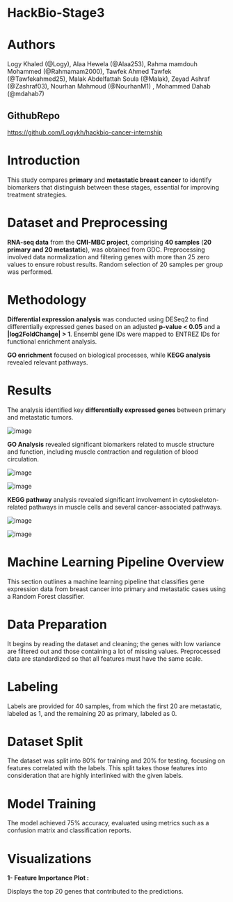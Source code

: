 # HackBio-Stage3
# **Authors** 

Logy Khaled (@Logy), Alaa Hewela (@Alaa253), Rahma mamdouh Mohammed (@Rahmamam2000), Tawfek Ahmed Tawfek (@Tawfekahmed25), Malak Abdelfattah Soula (@Malak),
Zeyad Ashraf (@Zashraf03), Nourhan Mahmoud (@NourhanM1) , Mohammed Dahab (@mdahab7)

## **GithubRepo**

https://github.com/Logykh/hackbio-cancer-internship

# **Introduction** 

This study compares **primary** and **metastatic breast cancer** to identify biomarkers that distinguish between these stages, essential for improving treatment strategies.

# **Dataset and Preprocessing**

**RNA-seq data** from the **CMI-MBC project**, comprising **40 samples** (**20 primary and 20 metastatic**), was obtained from GDC. Preprocessing involved data normalization and filtering genes with more than 25 zero values to ensure robust results. Random selection of 20 samples per group was performed.

# **Methodology** 

**Differential expression analysis** was conducted using DESeq2 to find differentially expressed genes based on an adjusted **p-value \< 0.05** and a **|log2FoldChange| \> 1**. Ensembl gene IDs were mapped to ENTREZ IDs for functional enrichment analysis. 

**GO enrichment** focused on biological processes, while **KEGG analysis** revealed relevant pathways.

# **Results**

The analysis identified key **differentially expressed genes** between primary and metastatic tumors. 

![image](https://github.com/user-attachments/assets/9c2491c8-037d-4a7e-8979-d001c0f887ee)


**GO Analysis** revealed significant biomarkers related to muscle structure and function, including muscle contraction and regulation of blood circulation.

![image](https://github.com/user-attachments/assets/16c10007-1f93-4f24-ab2b-61690a2af3d4)

![image](https://github.com/user-attachments/assets/82fe7cf6-9e64-4860-afaf-5f8700f3164d)

**KEGG pathway** analysis revealed significant involvement in cytoskeleton-related pathways in muscle cells and several cancer-associated pathways.

![image](https://github.com/user-attachments/assets/17f4a479-82f2-45ef-92c9-ec25e594793a)

![image](https://github.com/user-attachments/assets/97e91b86-5b25-47c1-aa62-3878fc4797f8)

# **Machine Learning Pipeline Overview**              
This section outlines a machine learning pipeline that classifies gene expression data from breast cancer into primary and metastatic cases using a Random Forest classifier.

# Data Preparation
It begins by reading the dataset and cleaning; the genes with low variance are filtered out and those containing a lot of missing values. Preprocessed data are standardized so that all features must have the same scale.

# Labeling
Labels are provided for 40 samples, from which the first 20 are metastatic, labeled as 1, and the remaining 20 as primary, labeled as 0.

# Dataset Split
The dataset was split into 80% for training and 20% for testing, focusing on features correlated with the labels. This split takes those features into consideration that are highly interlinked with the given labels.

# Model Training
The model achieved 75% accuracy, evaluated using metrics such as a confusion matrix and classification reports.

# Visualizations
**1- Feature Importance Plot :**

Displays the top 20 genes that contributed to the predictions.
